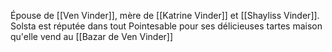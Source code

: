 Épouse de [[Ven Vinder]], mère de [[Katrine Vinder]] et [[Shayliss Vinder]].
Solsta est réputée dans tout Pointesable pour ses délicieuses tartes maison qu'elle vend au [[Bazar de Ven Vinder]]